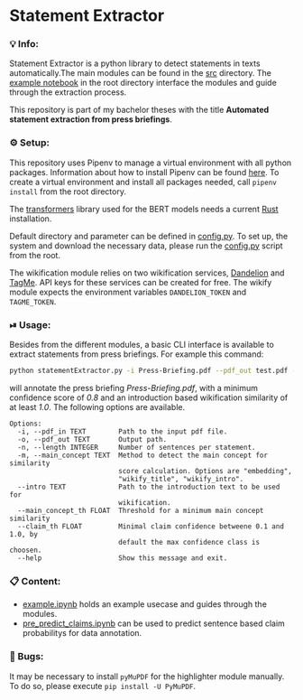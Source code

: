 # Statement Extractor
### 💡 Info:
Statement Extractor is a python library to detect statements in texts automatically.The main modules can be found in the [src](https://github.com/jueri/statement_extractor/src) directory. The [example notebook](https://github.com/jueri/statement_extractor/blob/master/example.ipynb) in the root directory interface the modules and guide through the extraction process.

This repository is part of my bachelor theses with the title **Automated statement extraction from press briefings**.

### ⚙️ Setup:
This repository uses Pipenv to manage a virtual environment with all python packages. Information about how to install Pipenv can be found [here](https://pipenv.pypa.io/en/latest/).
To create a virtual environment and install all packages needed, call `pipenv install` from the root directory.

The [transformers](https://github.com/huggingface/transformers) library used for the BERT models needs a current [Rust](https://www.rust-lang.org/) installation.

Default directory and parameter can be defined in [config.py](https://github.com/jueri/statement_extractor/tree/master/config.py).
To set up, the system and download the necessary data, please run the [config.py](https://github.com/jueri/statement_extractor/tree/master/config.py) script from the root.

The wikification module relies on two wikification services, [Dandelion](https://dandelion.eu/) and [TagMe](https://sobigdata.d4science.org/web/tagme). API keys for these services can be created for free. The wikify module expects the environment variables `DANDELION_TOKEN` and `TAGME_TOKEN`. 

### ⏯ Usage:
Besides from the different modules, a basic CLI interface is available to extract statements from press briefings. 
For example this command: 
  ``` bash
  python statementExtractor.py -i Press-Briefing.pdf --pdf_out test.pdf --main_concept wikify_intro --intro intro.txt --main_concept_th 1.0 --claim_th 0.8
  ```
will annotate the press briefing *Press-Briefing.pdf*, with a minimum confidence score of *0.8* and an introduction based wikification similarity of at least *1.0*.
The following options are available.
```
Options:
  -i, --pdf_in TEXT        Path to the input pdf file.
  -o, --pdf_out TEXT       Output path.
  -n, --length INTEGER     Number of sentences per statement.
  -m, --main_concept TEXT  Method to detect the main concept for similarity
                           score calculation. Options are "embedding",
                           "wikify_title", "wikify_intro".
  --intro TEXT             Path to the introduction text to be used for
                           wikification.
  --main_concept_th FLOAT  Threshold for a minimum main concept similarity
  --claim_th FLOAT         Minimal claim confidence betweene 0.1 and 1.0, by
                           default the max confidence class is choosen.
  --help                   Show this message and exit.
```

### 📋 Content:
- [example.ipynb](https://github.com/jueri/statement_extractor/tree/master/example.ipynb) holds an example usecase and guides through the modules.
- [pre_predict_claims.ipynb](https://github.com/jueri/statement_extractor/tree/master/pre_predict_claims.ipynb) can be used to predict sentence based claim probabilitys for data annotation.

### 🐛 Bugs:
It may be necessary to install `pyMuPDF` for the highlighter module manually. To do so, please execute `pip install -U PyMuPDF`.
